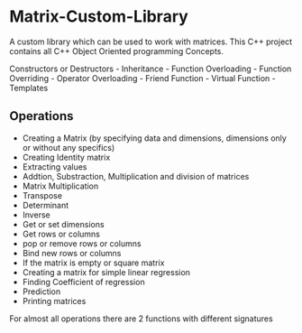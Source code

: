 # Matrix-Custom-Library

A custom library which can be used to work with matrices. This C++ project contains all C++ Object Oriented programming Concepts.

Constructors or Destructors - Inheritance - Function Overloading - Function Overriding - Operator Overloading - Friend Function - Virtual Function - Templates

## Operations 
* Creating a Matrix (by specifying data and dimensions, dimensions only or without any specifics)
* Creating Identity matrix
* Extracting values
* Addtion, Substraction, Multiplication and division of matrices
* Matrix Multiplication
* Transpose 
* Determinant
* Inverse
* Get or set dimensions
* Get rows or columns
* pop or remove rows or columns
* Bind new rows or columns
* If the matrix is empty or square matrix
* Creating a matrix for simple linear regression
* Finding Coefficient of regression
* Prediction
* Printing matrices

For almost all operations there are 2 functions with different signatures

